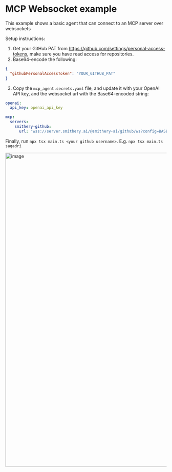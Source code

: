 # MCP Websocket example

This example shows a basic agent that can connect to an MCP server over websockets

Setup instructions:

1. Get your GitHub PAT from https://github.com/settings/personal-access-tokens, make sure you have read access for repositories.
2. Base64-encode the following:

```json
{
  "githubPersonalAccessToken": "YOUR_GITHUB_PAT"
}
```

3. Copy the `mcp_agent.secrets.yaml` file, and update it with your OpenAI API key, and the websocket url with the Base64-encoded string:

```yaml
openai:
  api_key: openai_api_key

mcp:
  servers:
    smithery-github:
      url: "wss://server.smithery.ai/@smithery-ai/github/ws?config=BASE64_ENCODED_CONFIG"
```

Finally, run `npx tsx main.ts <your github username>`. E.g. `npx tsx main.ts saqadri`

<img width="979" alt="image" src="https://github.com/user-attachments/assets/55ca84fe-b9f3-4930-9f8f-3e7fb7449e5b" />
